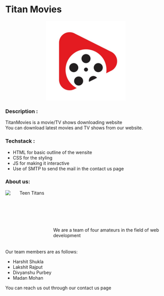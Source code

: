 # Titan Movies
<p align='center'>
<img align='center' alt='TitanMovies' height='250px' width='250px' src="Devjam/Images/logo.jpg" >
</p>

### Description :

TitanMovies is a movie/TV shows downloading website<br>
You can download latest movies and TV shows from our website.

### Techstack : 

<ul>
  <li>HTML for basic outline of the wensite</li>
  <li>CSS for the styling</li>
  <li>JS for making it interactive</li>
  <li>Use of SMTP to send the mail in the contact us page</li>
</ul>

### About us:

<p align='center''>
<img align='left' alt='Teen Titans' height='150px' width='150px' src="https://www.stoneykins.com/Patterns/product_images/w/310/Teen_Titans_Logo_03_tn__73898_std.png" >
<br>
<br>
<br>
<br>
<br>
<br>
</p>


We are a team of four amateurs in the field of web development<br>
<br>                                    
Our team members are as follows:
<ul>
  <li>Harshit Shukla</li>
  <li>Lakshit Rajput</li>
  <li>Divyanshu Purbey</li>
  <li>Madan Mohan</li>
</ul>
                                                                
You can reach us out through our contact us page

